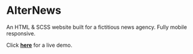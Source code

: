 # AlterNews

An HTML & SCSS website built for a fictitious news agency. Fully mobile responsive.

Click <a href="https://github.com/AndreiRacasan/alternews">**here**</a> for a live demo.
